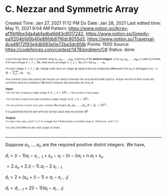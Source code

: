 # C. Nezzar and Symmetric Array

Created Time: Jan 27, 2021 11:12 PM
Do Date: Jan 28, 2021
Last edited time: May 11, 2021 9:04 AM
Pattern: https://www.notion.so/Array-af1fbf6be3da4abfadba9d43c8017242, https://www.notion.so/Greedy-ea1f204b1d0b40e89fdb87f6dc8055d3, https://www.notion.so/Traversal-dca46f72f93e4db583e0e72ba3dc6fdb
Points: 1500
Source: https://codeforces.com/contest/1478/problem/C#
Status: done

![C%20Nezzar%20and%20Symmetric%20Array%20c424ec5468f94287be74e406c9976646/Untitled.png](problems/C%20Nezzar%20and%20Symmetric%20Array%20c424ec5468f94287be74e406c9976646/Untitled.png)

---

Suppose $a_1, ..., a_n$ are the required positive distint integers. We have, 

$d_i = (i - 1)a_i - s_{i - 1} + s_n - s_i - (n - i)a_i + n.a_i + s_n$

$= 2.s_n + 2.(i - 1).a_i - 2.s_{i - 1}$

$d_i = 2 \times (s_n + (i - 1)\times a_i - s_{i - 1})$

$d_i = d_{i - 1} + 2 (i - 1) (a_i - a_{i - 1})$